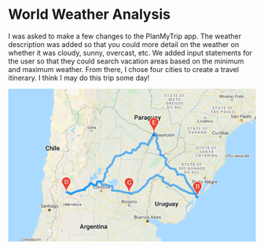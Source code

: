 # World Weather Analysis

I was asked to make a few changes to the PlanMyTrip app.  The weather description was added so that you could more detail on the weather on whether it was cloudy, sunny, overcast, etc.  We added input statements for the user so that they could search vacation areas based on the minimum and maximum weather.  From there, I chose four cities to create a travel itinerary.  I think I may do this trip some day!

![](/Resources/WeatherPy_travel_map.png)
